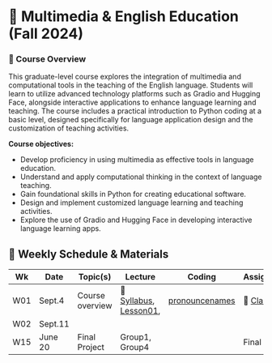# 🌱 Multimedia & English Education (Fall 2024)

### 🔸 Course Overview

This graduate-level course explores the integration of multimedia and computational tools in the teaching of the English language. Students will learn to utilize advanced technology platforms such as Gradio and Hugging Face, alongside interactive applications to enhance language learning and teaching. The course includes a practical introduction to Python coding at a basic level, designed specifically for language application design and the customization of teaching activities.

**Course objectives:**

+ Develop proficiency in using multimedia as effective tools in language education.
+ Understand and apply computational thinking in the context of language teaching.
+ Gain foundational skills in Python for creating educational software.
+ Design and implement customized language learning and teaching activities.
+ Explore the use of Gradio and Hugging Face in developing interactive language learning apps.

## 🔸 Weekly Schedule & Materials

|Wk|Date|Topic(s)|Lecture|Coding|Assignment|
|--|--|--|--|--|--|
|W01|Sept.4|Course overview| 💾 [Syllabus](https://github.com/MK316/F2024/raw/main/Multimedia/data/Syllabus_2024F_Multimedia.pages.pdf), <br>[Lesson01](https://github.com/MK316/F2024/blob/main/Multimedia/Lesson01.ipynb),|[pronouncenames](https://github.com/MK316/Spring2024/blob/main/DLTESOL/PronounceYourName.ipynb)|🌱 [Class log](https://github.com/MK316/Spring2024/blob/main/log-cdl.md)|
|W02|Sept.11|||||
|W15|June 20| Final Project |Group1, Group4||Final project|

